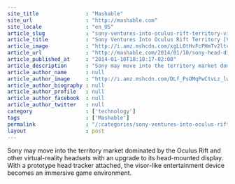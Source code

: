 ```yaml
---
site_title               : "Mashable"
site_url                 : "http://mashable.com"
site_locale              : "en_US"
article_slug             : "sony-ventures-into-oculus-rift-territory-video"
article_title            : "Sony Ventures Into Oculus Rift Territory [VIDEO]"
article_image            : "http://i.amz.mshcdn.com/xgLLOtHvFcPHmTv2ltcJJQOwbiY=/1200x627/2014%2F01%2F10%2F69%2FSonyPressCo.a61ad.jpg"
article_url              : "http://mashable.com/2014/01/10/sony-head-display-tracker/"
article_published_at     : "2014-01-10T18:18:17-02:00"
article_description      : "Sony may move into the territory market dominated by the Oculus Rift and other virtual-reality headsets with an upgrade to its head-mounted display. With a prototype head tracker attached, the visor-like entertainment device becomes an immersive game environment."
article_author_name      : null
article_author_image     : "http://i.amz.mshcdn.com/DLf_PsOMqPwCtvLz_lwCLCJhNBs=/90x90/2016%2F06%2F30%2Feb%2F201503270cHeadshot_20.820a0.f61dd.jpg"
article_author_biography : null
article_author_profile   : null
article_author_facebook  : null
article_author_twitter   : null
category                 : ['technology']
tags                     : ['Mashable']
permalink                : "/:categories/sony-ventures-into-oculus-rift-territory-video/"
layout                   : post
---
```


Sony may move into the territory market dominated by the Oculus Rift and other virtual-reality headsets with an upgrade to its head-mounted display. With a prototype head tracker attached, the visor-like entertainment device becomes an immersive game environment.

